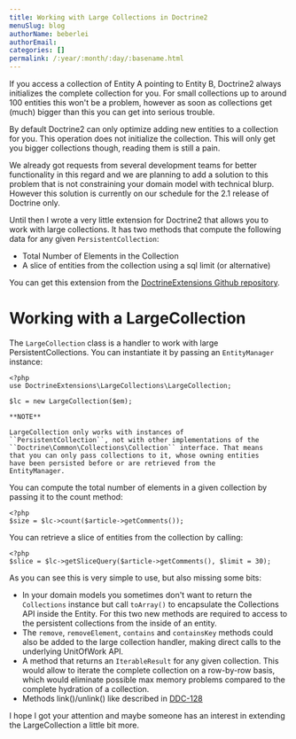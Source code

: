 ```yaml
---
title: Working with Large Collections in Doctrine2
menuSlug: blog
authorName: beberlei 
authorEmail: 
categories: []
permalink: /:year/:month/:day/:basename.html
---
```

If you access a collection of Entity A pointing to Entity B, Doctrine2
always initializes the complete collection for you. For small
collections up to around 100 entities this won't be a problem, however
as soon as collections get (much) bigger than this you can get into
serious trouble.

By default Doctrine2 can only optimize adding new entities to a
collection for you. This operation does not initialize the collection.
This will only get you bigger collections though, reading them is still
a pain.

We already got requests from several development teams for better
functionality in this regard and we are planning to add a solution to
this problem that is not constraining your domain model with technical
blurp. However this solution is currently on our schedule for the 2.1
release of Doctrine only.

Until then I wrote a very little extension for Doctrine2 that allows you
to work with large collections. It has two methods that compute the
following data for any given `PersistentCollection`:

-   Total Number of Elements in the Collection
-   A slice of entities from the collection using a sql limit (or
    alternative)

You can get this extension from the [DoctrineExtensions Github
repository](http://github.com/beberlei/DoctrineExtensions).

Working with a LargeCollection
==============================

The `LargeCollection` class is a handler to work with large
PersistentCollections. You can instantiate it by passing an
`EntityManager` instance:

~~~~ {.sourceCode .php}
<?php
use DoctrineExtensions\LargeCollections\LargeCollection;

$lc = new LargeCollection($em);

**NOTE**

LargeCollection only works with instances of
``PersistentCollection``, not with other implementations of the
``Doctrine\Common\Collections\Collection`` interface. That means
that you can only pass collections to it, whose owning entities
have been persisted before or are retrieved from the
EntityManager.
~~~~

You can compute the total number of elements in a given collection by
passing it to the count method:

~~~~ {.sourceCode .php}
<?php
$size = $lc->count($article->getComments());
~~~~

You can retrieve a slice of entities from the collection by calling:

~~~~ {.sourceCode .php}
<?php
$slice = $lc->getSliceQuery($article->getComments(), $limit = 30);
~~~~

As you can see this is very simple to use, but also missing some bits:

-   In your domain models you sometimes don't want to return the
    `Collections` instance but call `toArray()` to encapsulate the
    Collections API inside the Entity. For this two new methods are
    required to access to the persistent collections from the inside of
    an entity.
-   The `remove`, `removeElement`, `contains` and `containsKey` methods
    could also be added to the large collection handler, making direct
    calls to the underlying UnitOfWork API.
-   A method that returns an `IterableResult` for any given collection.
    This would allow to iterate the complete collection on a row-by-row
    basis, which would eliminate possible max memory problems compared
    to the complete hydration of a collection.
-   Methods link()/unlink() like described in
    [DDC-128](http://www.doctrine-project.org/jira/browse/DDC-128)

I hope I got your attention and maybe someone has an interest in
extending the LargeCollection a little bit more.
